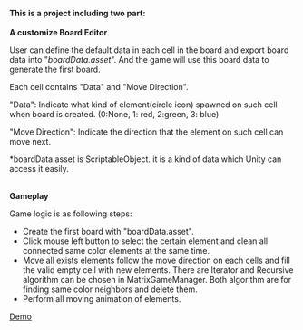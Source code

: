 <p>
<strong>This is a project including two part:<br>
</strong><br>
<strong>A customize Board Editor</strong> 
</p>
<p>
User can define the default data in each cell in the board and export board data into "<em>boardData.asset</em>". And the game will use this board data to generate the first board.<br>

</p>
<p>
Each cell contains "Data" and "Move Direction".
</p>
<p>
"Data": Indicate what kind of element(circle icon) spawned on such cell when board is  created. (0:None, 1: red, 2:green, 3: blue)
</p>
<p>
"Move Direction": Indicate the direction that the element on such cell can move next.
</p>
<p>
*boardData.asset is ScriptableObject. it is a kind of data which Unity can access it easily.
</p>
<p>
<br>
<strong>Gameplay</strong>
</p>
<p>
Game logic is as following steps:
</p><ul>

<li>Create the first board with "boardData.asset".
<li>Click mouse left button to select the certain element and clean all connected same color elements at the same time.
<li>Move all exists elements follow the move direction on each cells and fill the valid empty cell with new elements. There are Iterator and Recursive algorithm can be chosen in MatrixGameManager. Both algorithm are for finding same color neighbors and delete them.
<li>Perform all moving animation of elements.</li></ul>

<p>
<a href="https://youtu.be/V8UHrdGWS_M">Demo</a>
</p>



